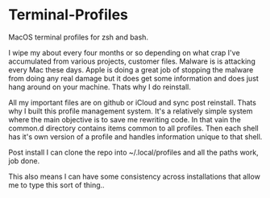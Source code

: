 # Terminal-Profiles
MacOS terminal profiles for zsh and bash.

I wipe my about every four months or so depending on what crap I've accumulated from various projects, customer files.
Malware is is attacking every Mac these days. Apple is doing a great job of stopping the malware from doing any real damage but it does get some information and does just hang around on your machine.
Thats why I do reinstall.

All my important files are on github or iCloud and sync post reinstall. Thats why I built this profile management system.
It's a relatively simple system where the main objective is to save me rewriting code. In that vain the common.d directory contains items common to all profiles. Then each shell has it's own version of a profile and handles information unique to that shell.

Post install I can clone the repo into ~/.local/profiles and all the paths work, job done.

This also means I can have some consistency across installations that allow me to type this sort of thing..
``` echo ${RED}RND_NUM: ${BLUE}"$RANDOM" ${RESET}

